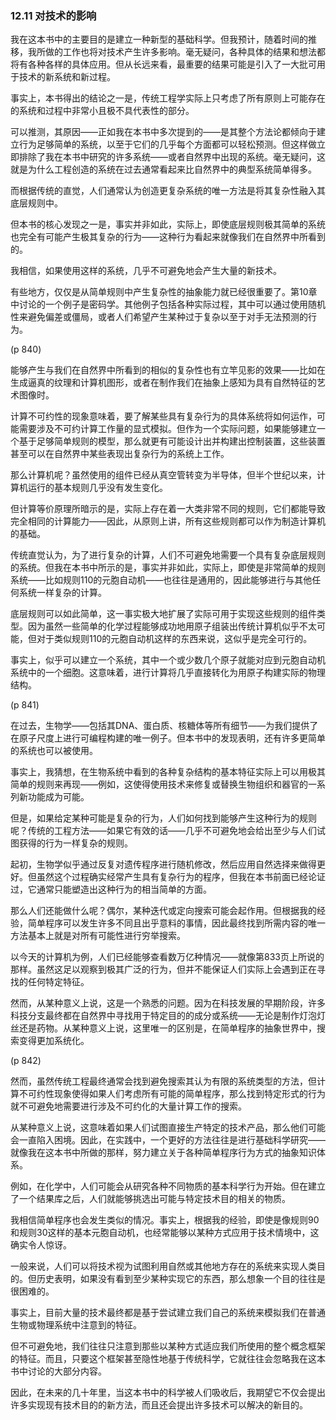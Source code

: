 ### 12.11  对技术的影响

我在这本书中的主要目的是建立一种新型的基础科学。但我预计，随着时间的推移，我所做的工作也将对技术产生许多影响。毫无疑问，各种具体的结果和想法都将有各种各样的具体应用。但从长远来看，最重要的结果可能是引入了一大批可用于技术的新系统和新过程。

事实上，本书得出的结论之一是，传统工程学实际上只考虑了所有原则上可能存在的系统和过程中非常小且极不具代表性的部分。

可以推测，其原因——正如我在本书中多次提到的——是其整个方法论都倾向于建立行为足够简单的系统，以至于它们的几乎每个方面都可以轻松预测。但这样做立即排除了我在本书中研究的许多系统——或者自然界中出现的系统。毫无疑问，这就是为什么工程创造的系统在过去通常看起来比自然界中的典型系统简单得多。

而根据传统的直觉，人们通常认为创造更复杂系统的唯一方法是将其复杂性融入其底层规则中。

但本书的核心发现之一是，事实并非如此，实际上，即使底层规则极其简单的系统也完全有可能产生极其复杂的行为——这种行为看起来就像我们在自然界中所看到的。

我相信，如果使用这样的系统，几乎不可避免地会产生大量的新技术。

有些地方，仅仅是从简单规则中产生复杂性的抽象能力就已经很重要了。第10章中讨论的一个例子是密码学。其他例子包括各种实际过程，其中可以通过使用随机性来避免偏差或僵局，或者人们希望产生某种过于复杂以至于对手无法预测的行为。

(p 840)

能够产生与我们在自然界中所看到的相似的复杂性也有立竿见影的效果——比如在生成逼真的纹理和计算机图形，或者在制作我们在抽象上感知为具有自然特征的艺术图像时。

计算不可约性的现象意味着，要了解某些具有复杂行为的具体系统将如何运作，可能需要涉及不可约计算工作量的显式模拟。但作为一个实际问题，如果能够建立一个基于足够简单规则的模型，那么就更有可能设计出并构建出控制装置，这些装置甚至可以在自然界中某些表现出复杂行为的系统上工作。

那么计算机呢？虽然使用的组件已经从真空管转变为半导体，但半个世纪以来，计算机运行的基本规则几乎没有发生变化。

但计算等价原理所暗示的是，实际上存在着一大类非常不同的规则，它们都能导致完全相同的计算能力——因此，从原则上讲，所有这些规则都可以作为制造计算机的基础。

传统直觉认为，为了进行复杂的计算，人们不可避免地需要一个具有复杂底层规则的系统。但我在本书中所示的是，事实并非如此，实际上，即使是非常简单的规则系统——比如规则110的元胞自动机——也往往是通用的，因此能够进行与其他任何系统一样复杂的计算。

底层规则可以如此简单，这一事实极大地扩展了实际可用于实现这些规则的组件类型。因为虽然一些简单的化学过程能够成功地用原子组装出传统计算机似乎不太可能，但对于类似规则110的元胞自动机这样的东西来说，这似乎是完全可行的。

事实上，似乎可以建立一个系统，其中一个或少数几个原子就能对应到元胞自动机系统中的一个细胞。这意味着，进行计算将几乎直接转化为用原子构建实际的物理结构。

(p 841)

在过去，生物学——包括其DNA、蛋白质、核糖体等所有细节——为我们提供了在原子尺度上进行可编程构建的唯一例子。但本书中的发现表明，还有许多更简单的系统也可以被使用。

事实上，我猜想，在生物系统中看到的各种复杂结构的基本特征实际上可以用极其简单的规则来再现——例如，这使得使用技术来修复或替换生物组织和器官的一系列新功能成为可能。

但是，如果给定某种可能是复杂的行为，人们如何找到能够产生这种行为的规则呢？传统的工程方法——如果它有效的话——几乎不可避免地会给出至少与人们试图获得的行为一样复杂的规则。

起初，生物学似乎通过反复对遗传程序进行随机修改，然后应用自然选择来做得更好。但虽然这个过程确实经常产生具有复杂行为的程序，但我在本书前面已经论证过，它通常只能塑造出这种行为的相当简单的方面。

那么人们还能做什么呢？偶尔，某种迭代或定向搜索可能会起作用。但根据我的经验，简单程序可以发生许多不同且出乎意料的事情，因此最终找到所需内容的唯一方法基本上就是对所有可能性进行穷举搜索。

以今天的计算机为例，人们已经能够查看数万亿种情况——就像第833页上所说的那样。虽然这足以观察到极其广泛的行为，但并不能保证人们实际上会遇到正在寻找的任何特定特征。

然而，从某种意义上说，这是一个熟悉的问题。因为在科技发展的早期阶段，许多科技分支最终都在自然界中寻找用于特定目的的成分或系统——无论是制作灯泡灯丝还是药物。从某种意义上说，这里唯一的区别是，在简单程序的抽象世界中，搜索变得更加系统化。

(p 842)

然而，虽然传统工程最终通常会找到避免搜索其认为有限的系统类型的方法，但计算不可约性现象使得如果人们考虑所有可能的简单程序，那么找到特定形式的行为就不可避免地需要进行涉及不可约化的大量计算工作的搜索。

从某种意义上说，这意味着如果人们试图直接生产特定的技术产品，那么他们可能会一直陷入困境。因此，在实践中，一个更好的方法往往是进行基础科学研究——就像我在这本书中所做的那样，努力建立关于各种简单程序行为方式的抽象知识体系。

例如，在化学中，人们可能会从研究各种不同物质的基本科学行为开始。但在建立了一个结果库之后，人们就能够挑选出可能与特定技术目的相关的物质。

我相信简单程序也会发生类似的情况。事实上，根据我的经验，即使是像规则90和规则30这样的基本元胞自动机，也经常能够以某种方式应用于技术情境中，这确实令人惊讶。

一般来说，人们可以将技术视为试图利用自然或其他地方存在的系统来实现人类目的。但历史表明，如果没有看到至少某种实现它的东西，那么想象一个目的往往是很困难的。

事实上，目前大量的技术最终都是基于尝试建立我们自己的系统来模拟我们在普通生物或物理系统中注意到的特征。

但不可避免地，我们往往只注意到那些以某种方式适应我们所使用的整个概念框架的特征。而且，只要这个框架甚至隐性地基于传统科学，它就往往会忽略我在这本书中讨论的大部分内容。

因此，在未来的几十年里，当这本书中的科学被人们吸收后，我期望它不仅会提出许多实现现有技术目的的新方法，而且还会提出许多技术可以解决的新目的。

